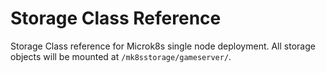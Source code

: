# Storage Class Reference

Storage Class reference for Microk8s single node deployment. All storage objects will be mounted at `/mk8sstorage/gameserver/`.
